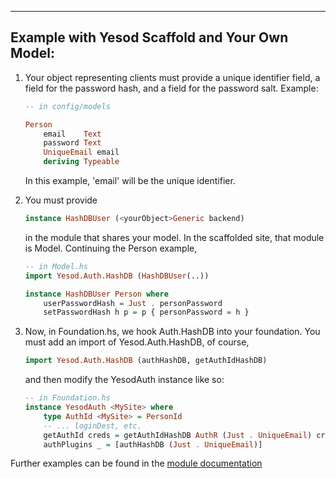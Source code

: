  ---
 Example with Yesod Scaffold and Your Own Model:
 ---

1.  Your object representing clients must provide a unique identifier field, a
    field for the password hash, and a field for the password salt. Example:

    ```haskell
    -- in config/models

    Person
        email    Text
        password Text
        UniqueEmail email
        deriving Typeable
    ```

    In this example, 'email' will be the unique identifier.

2.  You must provide

    ```haskell
    instance HashDBUser (<yourObject>Generic backend)
    ```

    in the module that shares your model. In the scaffolded site, that module
    is Model. Continuing the Person example,

    ```haskell
    -- in Model.hs
    import Yesod.Auth.HashDB (HashDBUser(..))

    instance HashDBUser Person where
        userPasswordHash = Just . personPassword
        setPasswordHash h p = p { personPassword = h }
    ```

3. Now, in Foundation.hs, we hook Auth.HashDB into your foundation. You must
   add an import of Yesod.Auth.HashDB, of course,

    ```haskell
    import Yesod.Auth.HashDB (authHashDB, getAuthIdHashDB)
    ```

   and then modify the YesodAuth instance like so:

    ```haskell
    -- in Foundation.hs
    instance YesodAuth <MySite> where
        type AuthId <MySite> = PersonId
        -- ... loginDest, etc.
        getAuthId creds = getAuthIdHashDB AuthR (Just . UniqueEmail) creds
        authPlugins _ = [authHashDB (Just . UniqueEmail)]
    ```

Further examples can be found in the [module documentation](https://hackage.haskell.org/package/yesod-auth-hashdb/docs/Yesod-Auth-HashDB.html)